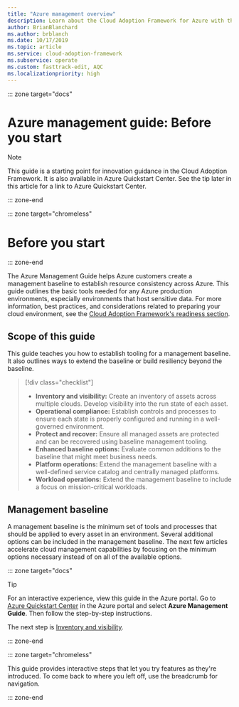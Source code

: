 ```yaml
---
title: "Azure management overview" 
description: Learn about the Cloud Adoption Framework for Azure with this information about the basic tools needed to manage Azure production environments.
author: BrianBlanchard
ms.author: brblanch
ms.date: 10/17/2019
ms.topic: article
ms.service: cloud-adoption-framework
ms.subservice: operate
ms.custom: fasttrack-edit, AQC
ms.localizationpriority: high
---
```


::: zone target="docs"

# Azure management guide: Before you start

> [!NOTE]
> This guide is a starting point for innovation guidance in the Cloud Adoption Framework. It is also available in Azure Quickstart Center. See the tip later in this article for a link to Azure Quickstart Center.

::: zone-end

::: zone target="chromeless"

# Before you start

::: zone-end

The Azure Management Guide helps Azure customers create a management baseline to establish resource consistency across Azure. This guide outlines the basic tools needed for any Azure production environments, especially environments that host sensitive data. For more information, best practices, and considerations related to preparing your cloud environment, see the [Cloud Adoption Framework's readiness section](../index.md).

## Scope of this guide

This guide teaches you how to establish tooling for a management baseline. It also outlines ways to extend the baseline or build resiliency beyond the baseline.

> [!div class="checklist"]
>
> - **Inventory and visibility:** Create an inventory of assets across multiple clouds. Develop visibility into the run state of each asset.
> - **Operational compliance:** Establish controls and processes to ensure each state is properly configured and running in a well-governed environment.
> - **Protect and recover:** Ensure all managed assets are protected and can be recovered using baseline management tooling.
> - **Enhanced baseline options:** Evaluate common additions to the baseline that might meet business needs.
> - **Platform operations:** Extend the management baseline with a well-defined service catalog and centrally managed platforms.
> - **Workload operations:** Extend the management baseline to include a focus on mission-critical workloads.

## Management baseline

A management baseline is the minimum set of tools and processes that should be applied to every asset in an environment. Several additional options can be included in the management baseline. The next few articles accelerate cloud management capabilities by focusing on the minimum options necessary instead of on all of the available options.

::: zone target="docs"

> [!TIP]
> For an interactive experience, view this guide in the Azure portal. Go to [Azure Quickstart Center](https://portal.azure.com/?feature.quickstart=true#blade/Microsoft_Azure_Resources/QuickstartCenterBlade) in the Azure portal and select **Azure Management Guide**. Then follow the step-by-step instructions.

The next step is [Inventory and visibility](./inventory.md).

::: zone-end

::: zone target="chromeless"

This guide provides interactive steps that let you try features as they're introduced. To come back to where you left off, use the breadcrumb for navigation.

::: zone-end
